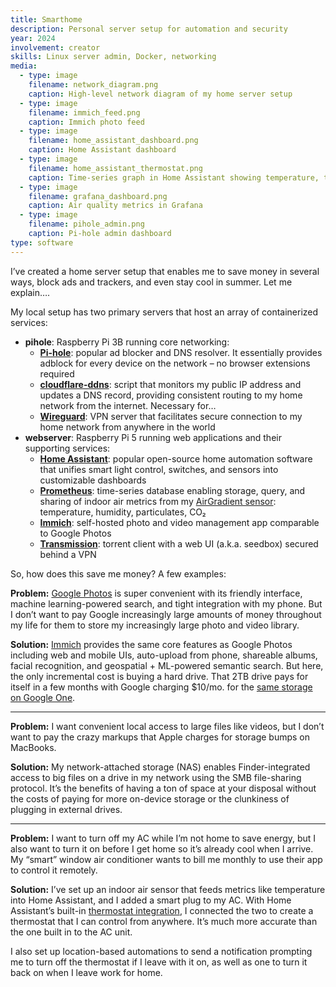 ```yaml
---
title: Smarthome
description: Personal server setup for automation and security
year: 2024
involvement: creator
skills: Linux server admin, Docker, networking
media:
  - type: image
    filename: network_diagram.png
    caption: High-level network diagram of my home server setup
  - type: image
    filename: immich_feed.png
    caption: Immich photo feed
  - type: image
    filename: home_assistant_dashboard.png
    caption: Home Assistant dashboard
  - type: image
    filename: home_assistant_thermostat.png
    caption: Time-series graph in Home Assistant showing temperature, thermostat set point, and AC operation (on/off)
  - type: image
    filename: grafana_dashboard.png
    caption: Air quality metrics in Grafana
  - type: image
    filename: pihole_admin.png
    caption: Pi-hole admin dashboard
type: software
---
```


I’ve created a home server setup that enables me to save money in several ways, block ads and trackers, and even stay cool in summer. Let me explain….

My local setup has two primary servers that host an array of containerized services:

- **pihole**: Raspberry Pi 3B running core networking:
	- **[Pi-hole](https://pi-hole.net/)**: popular ad blocker and DNS resolver. It essentially provides adblock for every device on the network – no browser extensions required
	- **[cloudflare-ddns](https://github.com/timothymiller/cloudflare-ddns)**: script that monitors my public IP address and updates a DNS record, providing consistent routing to my home network from the internet. Necessary for…
	- **[Wireguard](https://www.pivpn.io/)**: VPN server that facilitates secure connection to my home network from anywhere in the world
- **webserver**: Raspberry Pi 5 running web applications and their supporting services:
	- **[Home Assistant](https://www.home-assistant.io/)**: popular open-source home automation software that unifies smart light control, switches, and sensors into customizable dashboards
	- **[Prometheus](https://prometheus.io/)**: time-series database enabling storage, query, and sharing of indoor air metrics from my [AirGradient sensor](https://www.airgradient.com/documentation/diy/): temperature, humidity, particulates, CO₂
	- **[Immich](https://immich.app/)**: self-hosted photo and video management app comparable to Google Photos
	- **[Transmission](https://transmissionbt.com/)**: torrent client with a web UI (a.k.a. seedbox) secured behind a VPN

So, how does this save me money? A few examples:

**Problem:** [Google Photos](https://photos.google.com/) is super convenient with its friendly interface, machine learning-powered search, and tight integration with my phone. But I don’t want to pay Google increasingly large amounts of money throughout my life for them to store my increasingly large photo and video library.

**Solution:** [Immich](https://immich.app/) provides the same core features as Google Photos including web and mobile UIs, auto-upload from phone, shareable albums, facial recognition, and geospatial + ML-powered semantic search. But here, the only incremental cost is buying a hard drive. That 2TB drive pays for itself in a few months with Google charging $10/mo. for the [same storage on Google One](https://one.google.com/about/plans).

---

**Problem:** I want convenient local access to large files like videos, but I don’t want to pay the crazy markups that Apple charges for storage bumps on MacBooks.

**Solution:** My network-attached storage (NAS) enables Finder-integrated access to big files on a drive in my network using the SMB file-sharing protocol. It’s the benefits of having a ton of space at your disposal without the costs of paying for more on-device storage or the clunkiness of plugging in external drives.

---

**Problem:** I want to turn off my AC while I’m not home to save energy, but I also want to turn it on before I get home so it’s already cool when I arrive. My “smart” window air conditioner wants to bill me monthly to use their app to control it remotely.

**Solution:** I’ve set up an indoor air sensor that feeds metrics like temperature into Home Assistant, and I added a smart plug to my AC. With Home Assistant’s built-in [thermostat integration](https://www.home-assistant.io/integrations/generic_thermostat/), I connected the two to create a thermostat that I can control from anywhere. It’s much more accurate than the one built in to the AC unit.

I also set up location-based automations to send a notification prompting me to turn off the thermostat if I leave with it on, as well as one to turn it back on when I leave work for home.